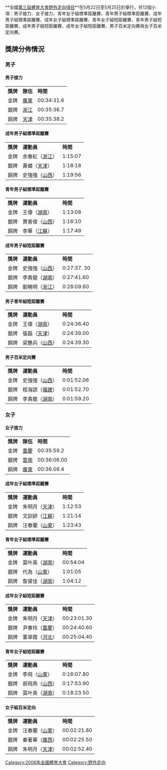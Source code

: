 **全國[第三屆體育大會](../Page/第三屆全國體育大會.md "wikilink")[野外定向項目](../Page/野外定向.md "wikilink")**在5月22日至5月25日於舉行，共12個小項：男子接力、女子接力、青年女子組標準距離賽、青年男子組標準距離賽、成年男子組標準距離賽、成年女子組標準距離賽、青年女子組短距離賽、青年男子組短距離賽、成年男子組短距離賽、成年女子組短距離賽、男子百米定向賽與女子百米定向賽。

## 獎牌分佈情況

### 男子

#### 男子接力

|        |                                                   |            |
| ------ | ------------------------------------------------- | ---------- |
| **獎牌** | **隊伍**                                            | **時間**     |
| 金牌     | [廣東](https://zh.wikipedia.org/wiki/廣東 "wikilink") | 00:34:31.6 |
| 銀牌     | [浙江](https://zh.wikipedia.org/wiki/浙江 "wikilink") | 00:35:36.7 |
| 銅牌     | [天津](https://zh.wikipedia.org/wiki/天津 "wikilink") | 00:35:38.2 |

#### 成年男子組標準距離賽

|        |                                                        |         |
| ------ | ------------------------------------------------------ | ------- |
| **獎牌** | **運動員**                                                | **時間**  |
| 金牌     | 余春紅（[浙江](https://zh.wikipedia.org/wiki/浙江 "wikilink")） | 1:15:07 |
| 銀牌     | 黃健（[天津](https://zh.wikipedia.org/wiki/天津 "wikilink")）  | 1:18:18 |
| 銅牌     | 史強強（[山西](https://zh.wikipedia.org/wiki/山西 "wikilink")） | 1:19:56 |

#### 青年男子組標準距離賽

|        |                                                        |         |
| ------ | ------------------------------------------------------ | ------- |
| **獎牌** | **運動員**                                                | **時間**  |
| 金牌     | 王偉（[湖南](https://zh.wikipedia.org/wiki/湖南 "wikilink")）  | 1:13:08 |
| 銀牌     | 賈普俊（[山西](https://zh.wikipedia.org/wiki/山西 "wikilink")） | 1:16:10 |
| 銅牌     | 李華（[江蘇](https://zh.wikipedia.org/wiki/江蘇 "wikilink")）  | 1:17:49 |

#### 成年男子組短距離賽

|        |                                                        |             |
| ------ | ------------------------------------------------------ | ----------- |
| **獎牌** | **運動員**                                                | **時間**      |
| 金牌     | 史強強（[山西](https://zh.wikipedia.org/wiki/山西 "wikilink")） | 0:27:37. 30 |
| 銀牌     | 李貴龍（[湖南](https://zh.wikipedia.org/wiki/湖南 "wikilink")） | 0:27:41.60  |
| 銅牌     | 劉曉明（[浙江](https://zh.wikipedia.org/wiki/浙江 "wikilink")） | 0:28:09.60  |

#### 男子青年組短距離賽

|        |                                                        |            |
| ------ | ------------------------------------------------------ | ---------- |
| **獎牌** | **運動員**                                                | **時間**     |
| 金牌     | 王偉（[湖南](https://zh.wikipedia.org/wiki/湖南 "wikilink")）  | 0:24:36.40 |
| 銀牌     | 張磊（[天津](https://zh.wikipedia.org/wiki/天津 "wikilink")）  | 0:24:39.00 |
| 銅牌     | 梁艷兵（[山西](https://zh.wikipedia.org/wiki/山西 "wikilink")） | 0:24:39.30 |

#### 男子百米定向賽

|        |                                                        |            |
| ------ | ------------------------------------------------------ | ---------- |
| **獎牌** | **運動員**                                                | **時間**     |
| 金牌     | 史強強（[山西](https://zh.wikipedia.org/wiki/山西 "wikilink")） | 0:01:52.06 |
| 銀牌     | 程海諒（[福建](https://zh.wikipedia.org/wiki/福建 "wikilink")） | 0:01:52.70 |
| 銅牌     | 李貴龍（[湖南](https://zh.wikipedia.org/wiki/湖南 "wikilink")） | 0:01:59.20 |

### 女子

#### 女子接力

|        |                                                   |             |
| ------ | ------------------------------------------------- | ----------- |
| **獎牌** | **隊伍**                                            | **時間**      |
| 金牌     | [重慶](https://zh.wikipedia.org/wiki/重慶 "wikilink") | 00:35:59.2  |
| 銀牌     | [雲南](https://zh.wikipedia.org/wiki/雲南 "wikilink") | 00:36:06.00 |
| 銅牌     | [廣東](https://zh.wikipedia.org/wiki/廣東 "wikilink") | 00:36.09.4  |

#### 成年女子組標準距離賽

|        |                                                        |         |
| ------ | ------------------------------------------------------ | ------- |
| **獎牌** | **運動員**                                                | **時間**  |
| 金牌     | 朱明月（[天津](https://zh.wikipedia.org/wiki/天津 "wikilink")） | 1:12:53 |
| 銀牌     | 文訓妍（[江蘇](https://zh.wikipedia.org/wiki/江蘇 "wikilink")） | 1:21:14 |
| 銅牌     | 汪春蘭（[山東](https://zh.wikipedia.org/wiki/山東 "wikilink")） | 1:23:43 |

#### 青年女子組標準距離賽

|        |                                                        |          |
| ------ | ------------------------------------------------------ | -------- |
| **獎牌** | **運動員**                                                | **時間**   |
| 金牌     | 莫叶英（[湖南](https://zh.wikipedia.org/wiki/湖南 "wikilink")） | 00:54:04 |
| 銀牌     | 代為（[山東](https://zh.wikipedia.org/wiki/山東 "wikilink")）  | 1:01:05  |
| 銅牌     | 詹黛佳（[湖南](https://zh.wikipedia.org/wiki/湖南 "wikilink")） | 1:04:12  |

#### 成年女子組短距離賽

|        |                                                        |             |
| ------ | ------------------------------------------------------ | ----------- |
| **獎牌** | **運動員**                                                | **時間**      |
| 金牌     | 朱明月（[天津](https://zh.wikipedia.org/wiki/天津 "wikilink")） | 00:23:01.30 |
| 銀牌     | 尹春玲（[重慶](https://zh.wikipedia.org/wiki/重慶 "wikilink")） | 00:24:40.60 |
| 銅牌     | 董翠霞（[河北](https://zh.wikipedia.org/wiki/河北 "wikilink")） | 00:25:04.40 |

#### 青年女子組短距離賽

|        |                                                        |            |
| ------ | ------------------------------------------------------ | ---------- |
| **獎牌** | **運動員**                                                | **時間**     |
| 金牌     | 李飛（[山東](https://zh.wikipedia.org/wiki/山東 "wikilink")）  | 0:16:07.80 |
| 銀牌     | 郝飛燕（[山西](https://zh.wikipedia.org/wiki/山西 "wikilink")） | 0:17:53.90 |
| 銅牌     | 莫叶英（[湖南](https://zh.wikipedia.org/wiki/湖南 "wikilink")） | 0:18:23.50 |

#### 女子組百米定向

|        |                                                        |             |
| ------ | ------------------------------------------------------ | ----------- |
| **獎牌** | **運動員**                                                | **時間**      |
| 金牌     | 汪春蘭（[山東](https://zh.wikipedia.org/wiki/山東 "wikilink")） | 00:02:21.80 |
| 銀牌     | 秦著華（[廣西](https://zh.wikipedia.org/wiki/廣西 "wikilink")） | 00:02:25.50 |
| 銅牌     | 朱明月（[天津](https://zh.wikipedia.org/wiki/天津 "wikilink")） | 00:02:52.40 |

[Category:2006年全國體育大會](https://zh.wikipedia.org/wiki/Category:2006年全國體育大會 "wikilink")
[Category:野外定向](https://zh.wikipedia.org/wiki/Category:野外定向 "wikilink")